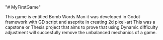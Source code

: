 "# MyFirstGame" 

This game is entitled Bomb Words Man
it was developed in Godot framework with GD script and aseprite in creating 2d pixel-art
This was a capstone or Thesis project that aims to prove that using Dynamic difficulty adjustment will succesfully remove the unbalanced mechanics of a game.
